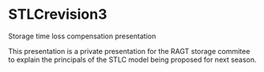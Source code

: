 # STLCrevision3
Storage time loss compensation presentation

This presentation is a private presentation for the RAGT storage commitee to explain the principals of the STLC model being proposed for next season.

